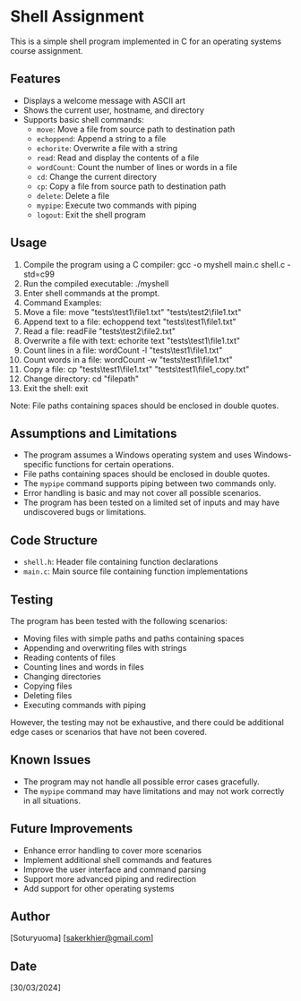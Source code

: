 # Shell Assignment

This is a simple shell program implemented in C for an operating systems course assignment.

## Features

- Displays a welcome message with ASCII art
- Shows the current user, hostname, and directory
- Supports basic shell commands:
  - `move`: Move a file from source path to destination path
  - `echoppend`: Append a string to a file
  - `echorite`: Overwrite a file with a string
  - `read`: Read and display the contents of a file
  - `wordCount`: Count the number of lines or words in a file
  - `cd`: Change the current directory
  - `cp`: Copy a file from source path to destination path
  - `delete`: Delete a file
  - `mypipe`: Execute two commands with piping
  - `logout`: Exit the shell program

## Usage

1. Compile the program using a C compiler: gcc -o myshell main.c shell.c -std=c99
2. Run the compiled executable: ./myshell
3. Enter shell commands at the prompt.
4. Command Examples:
5. Move a file: move "tests\test1\file1.txt" "tests\test2\file1.txt"
6. Append text to a file: echoppend text "tests\test1\file1.txt"
7. Read a file: readFile "tests\test2\file2.txt"
8. Overwrite a file with text: echorite text "tests\test1\file1.txt"
9. Count lines in a file: wordCount -l "tests\test1\file1.txt"
10. Count words in a file: wordCount -w "tests\test1\file1.txt"
11. Copy a file: cp "tests\test1\file1.txt" "tests\test1\file1_copy.txt"
12. Change directory: cd "filepath"
13. Exit the shell: exit

Note: File paths containing spaces should be enclosed in double quotes.

## Assumptions and Limitations

- The program assumes a Windows operating system and uses Windows-specific functions for certain operations.
- File paths containing spaces should be enclosed in double quotes.
- The `mypipe` command supports piping between two commands only.
- Error handling is basic and may not cover all possible scenarios.
- The program has been tested on a limited set of inputs and may have undiscovered bugs or limitations.

## Code Structure

- `shell.h`: Header file containing function declarations
- `main.c`: Main source file containing function implementations

## Testing

The program has been tested with the following scenarios:

- Moving files with simple paths and paths containing spaces
- Appending and overwriting files with strings
- Reading contents of files
- Counting lines and words in files
- Changing directories
- Copying files
- Deleting files
- Executing commands with piping

However, the testing may not be exhaustive, and there could be additional edge cases or scenarios that have not been covered.

## Known Issues

- The program may not handle all possible error cases gracefully.
- The `mypipe` command may have limitations and may not work correctly in all situations.

## Future Improvements

- Enhance error handling to cover more scenarios
- Implement additional shell commands and features
- Improve the user interface and command parsing
- Support more advanced piping and redirection
- Add support for other operating systems

## Author

[Soturyuoma]
[sakerkhier@gmail.com]

## Date

[30/03/2024]
